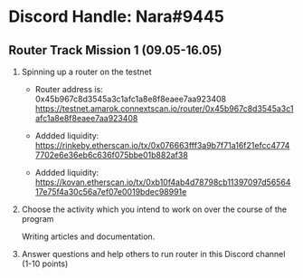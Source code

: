 # Discord Handle: Nara#9445
## Router Track Mission 1 (09.05-16.05)

1) Spinning up a router on the testnet

    - Router address is: 0x45b967c8d3545a3c1afc1a8e8f8eaee7aa923408
      https://testnet.amarok.connextscan.io/router/0x45b967c8d3545a3c1afc1a8e8f8eaee7aa923408
      
     - Addded liquidity: https://rinkeby.etherscan.io/tx/0x076663fff3a9b7f71a16f21efcc47747702e6e36eb6c636f075bbe01b882af38
     
     - Addded liquidity: https://kovan.etherscan.io/tx/0xb10f4ab4d78798cb11397097d5656417e75f4a30c56a7ef07e0019bdec98991e

2) Choose the activity which you intend to work on over the course of the program

  
     Writing articles and documentation.
     

3) Answer questions and help others to run router in this Discord channel (1-10 points)

    
